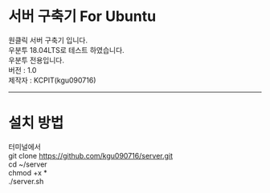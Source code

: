 # 서버 구축기 For Ubuntu
원클릭 서버 구축기 입니다.<br>
우분투 18.04LTS로 테스트 하였습니다.<br>
우분투 전용입니다.<br>
버전 : 1.0<br>
제작자 : KCPIT(kgu090716)<br>

--------------------------------------
# 설치 방법
터미널에서<br>
git clone https://github.com/kgu090716/server.git<br>
cd ~/server<br>
chmod +x *<br>
./server.sh<br>
